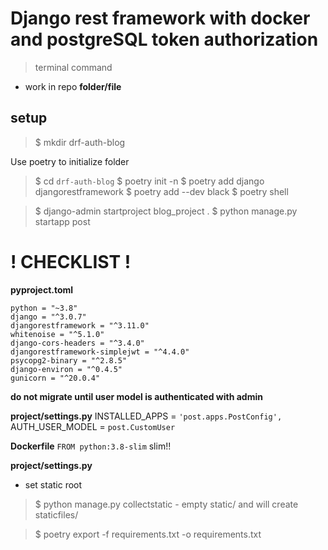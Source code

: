# Django rest framework with docker and postgreSQL token authorization


> terminal command
- work in repo
**folder/file**

## setup
> $ mkdir drf-auth-blog

Use poetry to initialize folder 

> $ cd `drf-auth-blog` 
> $ poetry init -n 
> $ poetry add django djangorestframework 
> $ poetry add --dev black 
> $ poetry shell 

> $ django-admin startproject blog_project .
> $ python manage.py startapp post

# ! CHECKLIST ! 
**pyproject.toml**
```[tool.poetry.dependencies]
python = "~3.8"
django = "^3.0.7"
djangorestframework = "^3.11.0"
whitenoise = "^5.1.0"
django-cors-headers = "^3.4.0"
djangorestframework-simplejwt = "^4.4.0"
psycopg2-binary = "^2.8.5"
django-environ = "^0.4.5"
gunicorn = "^20.0.4"
```

**do not migrate until user model is authenticated with admin**

**project/settings.py**
INSTALLED_APPS = ```'post.apps.PostConfig',```
AUTH_USER_MODEL = ```post.CustomUser```



**Dockerfile**
```FROM python:3.8-slim``` slim!!

**project/settings.py**
- set static root

> $ python manage.py collectstatic 
    - empty static/ and will create staticfiles/

> $ poetry export -f requirements.txt -o requirements.txt

